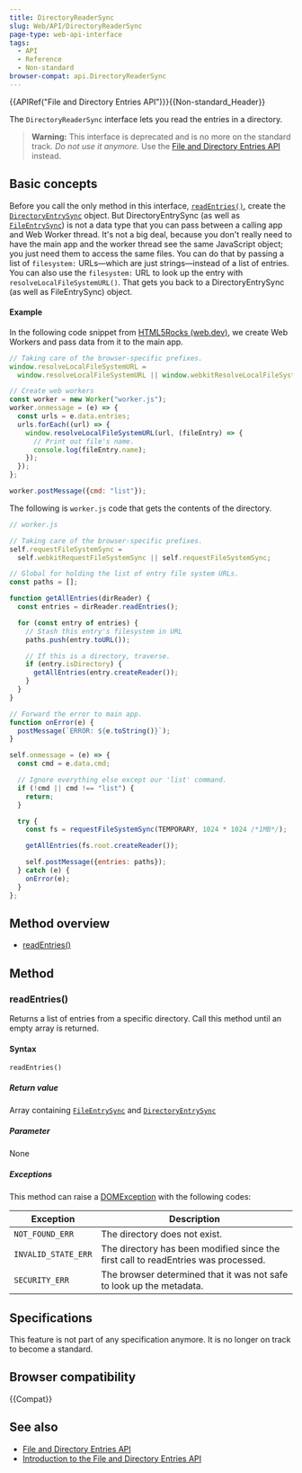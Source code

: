 ```yaml
---
title: DirectoryReaderSync
slug: Web/API/DirectoryReaderSync
page-type: web-api-interface
tags:
  - API
  - Reference
  - Non-standard
browser-compat: api.DirectoryReaderSync
---
```

{{APIRef("File and Directory Entries API")}}{{Non-standard_Header}}

The `DirectoryReaderSync` interface lets you read the entries in a directory.

> **Warning:** This interface is deprecated and is no more on the standard track.
> _Do not use it anymore._ Use the [File and Directory Entries API](/en-US/docs/Web/API/File_and_Directory_Entries_API) instead.

## Basic concepts

Before you call the only method in this interface, [`readEntries()`](#readentries), create the [`DirectoryEntrySync`](/en-US/docs/Web/API/DirectoryEntrySync) object. But DirectoryEntrySync (as well as [`FileEntrySync`](/en-US/docs/Web/API/FileEntrySync)) is not a data type that you can pass between a calling app and Web Worker thread. It's not a big deal, because you don't really need to have the main app and the worker thread see the same JavaScript object; you just need them to access the same files. You can do that by passing a list of `filesystem:` URLs—which are just strings—instead of a list of entries. You can also use the `filesystem:` URL to look up the entry with `resolveLocalFileSystemURL()`. That gets you back to a DirectoryEntrySync (as well as FileEntrySync) object.

#### Example

In the following code snippet from [HTML5Rocks (web.dev)](https://web.dev/filesystem-sync/), we create Web Workers and pass data from it to the main app.

```js
// Taking care of the browser-specific prefixes.
window.resolveLocalFileSystemURL =
  window.resolveLocalFileSystemURL || window.webkitResolveLocalFileSystemURL;

// Create web workers
const worker = new Worker("worker.js");
worker.onmessage = (e) => {
  const urls = e.data.entries;
  urls.forEach((url) => {
    window.resolveLocalFileSystemURL(url, (fileEntry) => {
      // Print out file's name.
      console.log(fileEntry.name);
    });
  });
};

worker.postMessage({cmd: "list"});
```

The following is `worker.js` code that gets the contents of the directory.

```js
// worker.js

// Taking care of the browser-specific prefixes.
self.requestFileSystemSync =
  self.webkitRequestFileSystemSync || self.requestFileSystemSync;

// Global for holding the list of entry file system URLs.
const paths = [];

function getAllEntries(dirReader) {
  const entries = dirReader.readEntries();

  for (const entry of entries) {
    // Stash this entry's filesystem in URL
    paths.push(entry.toURL());

    // If this is a directory, traverse.
    if (entry.isDirectory) {
      getAllEntries(entry.createReader());
    }
  }
}

// Forward the error to main app.
function onError(e) {
  postMessage(`ERROR: ${e.toString()}`);
}

self.onmessage = (e) => {
  const cmd = e.data.cmd;

  // Ignore everything else except our 'list' command.
  if (!cmd || cmd !== "list") {
    return;
  }

  try {
    const fs = requestFileSystemSync(TEMPORARY, 1024 * 1024 /*1MB*/);

    getAllEntries(fs.root.createReader());

    self.postMessage({entries: paths});
  } catch (e) {
    onError(e);
  }
};
```

## Method overview

- <a href="#createreader()" title="#readEntries">readEntries()</a>

## Method

### readEntries()

Returns a list of entries from a specific directory. Call this method until an empty array is returned.

#### Syntax

```
readEntries()
```

##### Return value

Array containing [`FileEntrySync`](/en-US/docs/Web/API/FileEntrySync) and [`DirectoryEntrySync`](/en-US/docs/Web/API/DirectoryEntrySync)

##### Parameter

None

##### Exceptions

This method can raise a [DOMException](/en-US/docs/Web/API/DOMException) with the following codes:

| Exception           | Description                                                                        |
| ------------------- | ---------------------------------------------------------------------------------- |
| `NOT_FOUND_ERR`     | The directory does not exist.                                                      |
| `INVALID_STATE_ERR` | The directory has been modified since the first call to readEntries was processed. |
| `SECURITY_ERR`      | The browser determined that it was not safe to look up the metadata.               |

## Specifications

This feature is not part of any specification anymore. It is no longer on track to become a standard.

## Browser compatibility

{{Compat}}

## See also

- [File and Directory Entries API](/en-US/docs/Web/API/File_and_Directory_Entries_API)
- [Introduction to the File and Directory Entries API](/en-US/docs/Web/API/File_and_Directory_Entries_API/Introduction)
